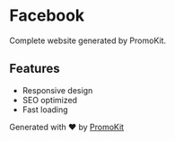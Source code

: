 # Facebook

Complete website generated by PromoKit.

## Features
- Responsive design
- SEO optimized
- Fast loading

Generated with ❤️ by [PromoKit](https://promokit.io)

